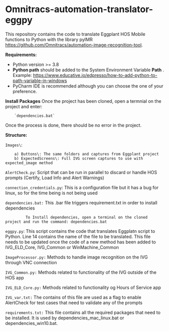 # Omnitracs-automation-translator-eggpy
This repository contains the code to translate Eggplant HOS Mobile functions to Python with the library pyIMR 
https://github.com/Omnitracs/automation-image-recognition-tool.


**Requirements:**
- Python version >= 3.8
- **Python path** should be added to the System Environment Variable **Path** . Example: https://www.educative.io/edpresso/how-to-add-python-to-path-variable-in-windows 
- PyCharm IDE is recommended although you can choose the one of your preference.




**Install Packages**
Once the project has been cloned, open a termnial on the project and enter:

        `dependencies.bat`

Once the process is done, there should be no error in the project.




**Structure:**

`Images\`:

        a) Buttons\: The same folders and captures from Eggplant project
        b) ExpectedScreens\: Full IVG screen captures to use with expected_image method
        
        
`AlertCheck.py`: Script that can be run in parallel to discard or handle HOS prompts (Certify, Load Info and Alert Warnings)


`connection_credentials.py`: This is a configuration file but it has a bug for linux, so for the time being is not being used


`dependencies.bat:` This .bar file triggers requirement.txt in order to install dependencies
            
             To Install dependencies, open a terminal on the cloned project and run the command: dependencies.bat
              
              
`eggpy.py`: This script contains the code that translates Eggplatn script to Python.
            Line 14 contains the name of the file to be translated.
            This file needs to be updated once the code of a new method has been added to IVG_ELD_Core, IVG_Common or WinMachine_Common
            
            
`ImageProcessor.py:` Methods to handle image recognition on the IVG through VNC connection

 
`IVG_Common.py:` Methods related to functionality of the IVG outside of the HOS app


`IVG_ELD_Core.py:` Methods related to functionality og Hours of Service app


`IVG_var.txt:` The contains of this file are used as a flag to enable AlertCheck for test cases that need to validate any of the prompts


`requirements.txt:` This file contains all the required packages that need to be installed. It is used by dependencies_mac_linux.bat or 
                    dependencies_win10.bat.
                    
 
 
            
     



